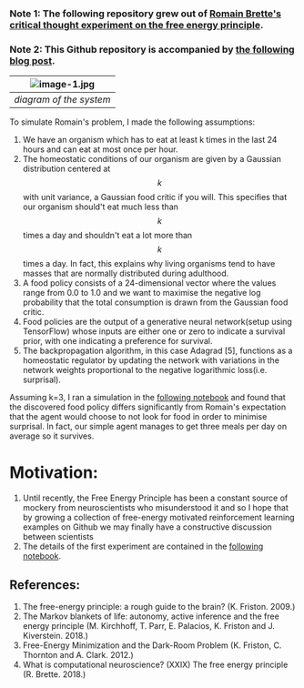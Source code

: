 ### Note 1: The following repository grew out of [Romain Brette's critical thought experiment on the free energy principle](http://romainbrette.fr/what-is-computational-neuroscience-xxix-the-free-energy-principle/). 
### Note 2: This Github repository is accompanied by [the following blog post](http://paulispace.com/statistics/2018/04/07/causal_path_entropy.html). 

| ![image-1.jpg](https://raw.githubusercontent.com/pauli-space/Free_Energy_experiments/master/diagram.png) | 
|:--:| 
| *diagram of the system* |

To simulate Romain's problem, I made the following assumptions:

1. We have an organism which has to eat at least k times in the last 24 hours and can eat at most once per hour. 
2. The homeostatic conditions of our organism are given by a Gaussian distribution centered at $$k$$ with unit variance, a Gaussian food critic if you will. This specifies that our organism should't eat much less than $$k$$ times a day and shouldn't eat a lot more than $$k$$ times a day. In fact, this explains why living organisms tend to 
have masses that are normally distributed during adulthood. 
3. A food policy consists of a 24-dimensional vector where the values range from 0.0 to 1.0 and we want to maximise the negative log probability that the total consumption is drawn from the Gaussian food critic. 
4. Food policies are the output of a generative neural network(setup using TensorFlow) whose inputs are either one or zero to indicate a survival prior, with one indicating a preference for survival. 
5. The backpropagation algorithm, in this case Adagrad [5], functions as a homeostatic regulator by updating the network with variations in the network weights proportional to the negative logarithmic loss(i.e. surprisal). 

Assuming k=3, I ran a simulation in the [following notebook](https://github.com/pauli-space/Free_Energy_experiments/blob/master/simulation.ipynb) and found that the discovered food policy differs significantly from Romain's expectation that the agent would choose to not look for food in order to minimise surprisal. In fact, our simple agent manages to get three meals per day on average so it survives. 


# Motivation:

1. Until recently, the Free Energy Principle has been a constant source of mockery from neuroscientists who misunderstood it and so I hope that by growing a collection 
of free-energy motivated reinforcement learning examples on Github we may finally have a constructive discussion between scientists
2. The details of the first experiment are contained in the [following notebook](https://github.com/pauli-space/Free_Energy_experiments/blob/master/simulation.ipynb). 


## References:

1. The free-energy principle: a rough guide to the brain? (K. Friston. 2009.)
2. The Markov blankets of life: autonomy, active inference and the free energy principle (M. Kirchhoff, T. Parr, E. Palacios, K. Friston and J. Kiverstein. 2018.)
3. Free-Energy Minimization and the Dark-Room Problem (K. Friston, C. Thornton and A. Clark. 2012.)
4. What is computational neuroscience? (XXIX) The free energy principle (R. Brette. 2018.)
